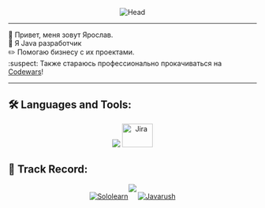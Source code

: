 
<div id="badges", align="right">
<img src="https://komarev.com/ghpvc/?username=Zazergel&style=flat-square&color=blue" alt=""/>
</div>

<p align="center"><img src='https://i.postimg.cc/8P6xBNmk/Head.png' border='0' alt='Head'/></p>

---
:wave: Привет, меня зовут Ярослав. <br>
:page_facing_up: Я Java разработчик<br>
:pencil2: Помогаю бизнесу с их проектами.<br>
:suspect: Также стараюсь профессионально прокачиваться на [Codewars](https://www.codewars.com/users/Zazergel)!

---

## :hammer_and_wrench: Languages and Tools:
<p align="center">
<img src="https://skillicons.dev/icons?i=java,postgres,linux,kafka,git,idea,spring,maven,docker,postman&theme=dark"/> <img src='https://i.postimg.cc/dQX13sSt/Jira-icon-small.png' width="62" height="48" border='0' alt='Jira'/> <br> </p>

## :hocho: Track Record:
<p align="center">
<a href="https://www.codewars.com/users/Zazergel"><img src="https://www.codewars.com/users/Zazergel/badges/large"/></a> <br>
<a href="https://www.sololearn.com/profile/17851647"><img src="https://img.shields.io/badge/-Sololearn-090909?style=for-the-badge&logo=Sololearn&logoColor=ffffff" title="Sololearn" alt="Sololearn"/></a>
&nbsp;
&nbsp;
<a href="https://javarush.com/users/3077417"><img src="https://img.shields.io/badge/-JavaRush-090909?style=for-the-badge&logo=Fireship&logoColor=d77d31" title="Javarush" alt="Javarush"/>
</p>
